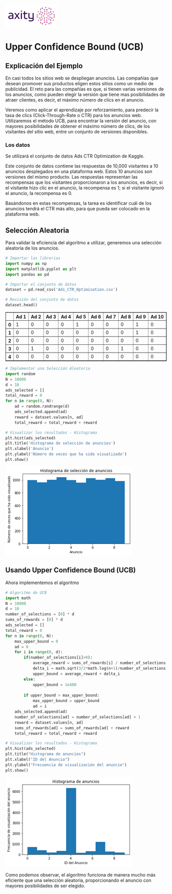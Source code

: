 ![png](../../../imagenes/logotipo-axity-ppt.png)

# Upper Confidence Bound (UCB)

## Explicación del Ejemplo

En casi todos los sitios web se despliegan anuncios. Las compañías que desean promover sus productos eligen estos sitios como un medio de publicidad. El reto para las compañías es que, si tienen varias versiones de los anuncios, como pueden elegir la versión que tiene mas posibilidades de atraer clientes, es decir, el máximo número de clics en el anuncio.  

Veremos como aplicar el aprendizaje por reforzamiento, para predecir la tasa de clics (Click-Through-Rate o CTR) para los anuncios web. Utilizaremos el método UCB, para encontrar la versión del anuncio, con mayores posibilidades de obtener el máximo número de clics, de los visitantes del sitio web, entre un conjunto de versiones disponibles.  

### Los datos
Se utilizará el conjunto de datos Ads CTR Optimization de Kaggle.  

Este conjunto de datos contiene las respuestas de 10,000 visitantes a 10 anuncios desplegados en una plataforma web. Estos 10 anuncios son versiones del mismo producto. Las respuestas representan las recompensas que los visitantes proporcionaron a los anuncios, es decir, si el visitante hizo clic en el anuncio, la recompensa es 1; si el visitante ignoró el anuncio, la recompensa es 0.  

Basándonos en estas recompensas, la tarea es identificar cuál de los anuncios tendrá el CTR más alto, para que pueda ser colocado en la plataforma web.

## Selección Aleatoria

Para validar la eficiencia del algoritmo a utilizar, generemos una selección aleatoria de los anuncios.  


```python
# Importar las librerias
import numpy as np
import matplotlib.pyplot as plt
import pandas as pd
```


```python
# Importar el conjunto de datos
dataset = pd.read_csv('Ads_CTR_Optimisation.csv')
```


```python
# Revisión del conjunto de datos
dataset.head()
```




<div>
<table border="1" class="dataframe">
  <thead>
    <tr style="text-align: right;">
      <th></th>
      <th>Ad 1</th>
      <th>Ad 2</th>
      <th>Ad 3</th>
      <th>Ad 4</th>
      <th>Ad 5</th>
      <th>Ad 6</th>
      <th>Ad 7</th>
      <th>Ad 8</th>
      <th>Ad 9</th>
      <th>Ad 10</th>
    </tr>
  </thead>
  <tbody>
    <tr>
      <th>0</th>
      <td>1</td>
      <td>0</td>
      <td>0</td>
      <td>0</td>
      <td>1</td>
      <td>0</td>
      <td>0</td>
      <td>0</td>
      <td>1</td>
      <td>0</td>
    </tr>
    <tr>
      <th>1</th>
      <td>0</td>
      <td>0</td>
      <td>0</td>
      <td>0</td>
      <td>0</td>
      <td>0</td>
      <td>0</td>
      <td>0</td>
      <td>1</td>
      <td>0</td>
    </tr>
    <tr>
      <th>2</th>
      <td>0</td>
      <td>0</td>
      <td>0</td>
      <td>0</td>
      <td>0</td>
      <td>0</td>
      <td>0</td>
      <td>0</td>
      <td>0</td>
      <td>0</td>
    </tr>
    <tr>
      <th>3</th>
      <td>0</td>
      <td>1</td>
      <td>0</td>
      <td>0</td>
      <td>0</td>
      <td>0</td>
      <td>0</td>
      <td>1</td>
      <td>0</td>
      <td>0</td>
    </tr>
    <tr>
      <th>4</th>
      <td>0</td>
      <td>0</td>
      <td>0</td>
      <td>0</td>
      <td>0</td>
      <td>0</td>
      <td>0</td>
      <td>0</td>
      <td>0</td>
      <td>0</td>
    </tr>
  </tbody>
</table>
</div>




```python
# Implementar una Selección Aleatoria
import random
N = 10000
d = 10
ads_selected = []
total_reward = 0
for n in range(0, N):
    ad = random.randrange(d)
    ads_selected.append(ad)
    reward = dataset.values[n, ad]
    total_reward = total_reward + reward
```


```python
# Visualizar los resultados - Histograma
plt.hist(ads_selected)
plt.title('Histograma de selección de anuncios')
plt.xlabel('Anuncio')
plt.ylabel('Número de veces que ha sido visualizado')
plt.show()
```


![png](../../../imagenes/01-Upper%20Confidence%20Bound_7_0.png)


## Usando Upper Confidence Bound (UCB)

Ahora implementemos el algoritmo


```python
# Algoritmo de UCB
import math
N = 10000
d = 10
number_of_selections = [0] * d
sums_of_rewards = [0] * d
ads_selected = []
total_reward = 0
for n in range(0, N):
    max_upper_bound = 0
    ad = 0
    for i in range(0, d):
        if(number_of_selections[i]>0):
            average_reward = sums_of_rewards[i] / number_of_selections[i]
            delta_i = math.sqrt(3/2*math.log(n+1)/number_of_selections[i])
            upper_bound = average_reward + delta_i
        else:
            upper_bound = 1e400
            
        if upper_bound > max_upper_bound:
            max_upper_bound = upper_bound
            ad = i
    ads_selected.append(ad)
    number_of_selections[ad] = number_of_selections[ad] + 1
    reward = dataset.values[n, ad]
    sums_of_rewards[ad] = sums_of_rewards[ad] + reward
    total_reward = total_reward + reward
```


```python
# Visualizar los resultados - Histograma
plt.hist(ads_selected)
plt.title("Histograma de anuncios")
plt.xlabel("ID del Anuncio")
plt.ylabel("Frecuencia de visualización del anuncio")
plt.show()
```


![png](../../../imagenes/01-Upper%20Confidence%20Bound_10_0.png)


Como podemos observar, el algoritmo funciona de manera mucho más eficiente que una selección aleatoria, proporcionando el anuncio con mayores posibilidades de ser elegido.
